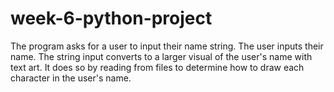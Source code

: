 # week-6-python-project
The program asks for a user to input their name string.
The user inputs their name.
The string input converts to a larger visual of the user's name with text art. It does so by reading from files to determine how to draw each character in the user's name.

